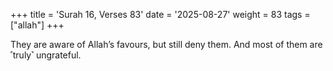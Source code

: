 +++
title = 'Surah 16, Verses 83'
date = '2025-08-27'
weight = 83
tags = ["allah"]
+++

They are aware of Allah’s favours, but still deny them. And most of them are ˹truly˺ ungrateful.